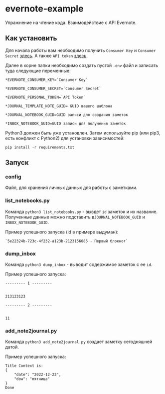 # evernote-example
Упражнение на чтение кода. Взаимодействие с API Evernote.

## Как установить
  Для начала работы вам необходимо получить `Consumer Key` и `Consumer Secret` [здесь](https://dev.evernote.com/doc/). 
А также `API token` [здесь](https://dev.evernote.com/get-token/).

Далее в корне папки необходимо создать пустой `.env` файл и записать туда следующие переменные:
```
*EVERNOTE_CONSUMER_KEY=`Consumer Key`

*EVERNOTE_CONSUMER_SECRET=`Consumer Secret`

*EVERNOTE_PERSONAL_TOKEN=`API Token`

*JOURNAL_TEMPLATE_NOTE_GUID= GUID вашего шаблона

*JOURNAL_NOTEBOOK_GUID=GUID записи для создания заметок

*INBOX_NOTEBOOK_GUID=GUID записи для получения заметок
```
Python3 должен быть уже установлен. Затем используйте pip (или pip3, есть конфликт с Python2) для установки зависимостей:

`pip install -r requirements.txt`

## Запуск

### config
Файл, для хранения личных данных для работы с заметками.

### list_notebooks.py

Команда `python3 list_notebooks.py` - вывдет `id` заметок и их название. Полученные данные можно подставить в`JOURNAL_NOTEBOOK_GUID` и `INBOX_NOTEBOOK_GUID`.

Пример успешного запуска (id в примере выдуман):
```
`5e22324b-723c-4f232-a123b-2123156085 - Первый блокнот` 
```

### dump_inbox
Команда `python3 dump_inbox` - выводит содержимое заметок с ее `id`.

Пример успешного запуска:
```
--------- 1 ---------


213123123

--------- 2 ---------


11
```

### add_note2journal.py

Команда `python3 add_note2journal.py` создает заметку сегодняшней датой.

Пример успешного запуска:
```
Title Context is:
{
    "date": "2022-12-23",
    "dow": "пятница"
}
Done
```
